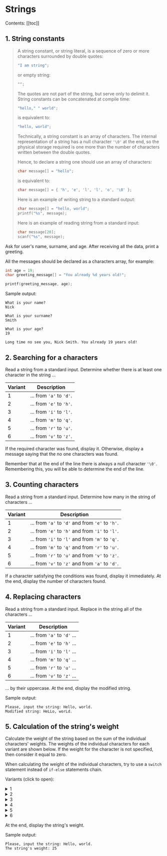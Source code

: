# Strings

Contents:
[[toc]]

## 1. String constants

> A string constant, or string literal, is a sequence of zero or more characters surrounded by double quotes:
>
> ```c
> "I am string";
> ```
>
> or empty string:
>
> ```c
> "";
> ```
>
> The quotes are not part of the string, but serve only to delimit it. String constants can be concatenated at compile time:
>
> ```c
> "hello," " world";
> ```
>
> is equivalent to:
>
> ```c
> "hello, world";
> ```
>
> Technically, a string constant is an array of characters. The internal representation of a string has a null character `'\0'` at the end, so the physical storage required is one more than the number of characters written between the double quotes.
>
> Hence, to declare a string one should use an array of characters:
>
> ```c
> char message[] = "hello";
> ```
>
> is equivalent to:
>
> ```c
> char message[] = { 'h', 'e', 'l', 'l', 'o', '\0' };
> ```
>
> Here is an example of writing string to a standard output:
>
> ```c
> char message[] = "hello, world";
> printf("%s", message);
> ```
>
> Here is an example of reading string from a standard input:
>
> ```c
> char message[20];
> scanf("%s", message);
> ```

Ask for user's name, surname, and age. After receiving all the data, print a greeting.

All the messages should be declared as a characters array, for example:

```c
int age = 19;
char greeting_message[] = "You already %d years old!";

printf(greeting_message, age);
```


Sample output:

```
What is your name?
Nick

What is your surname?
Smith

What is your age?
19

Long time no see you, Nick Smith. You already 19 years old!
```

## 2. Searching for a characters

Read a string from a standard input. Determine whether there is at least one character in the string ...

| Variant | Description              |
| ------- | ------------------------ |
| 1       | ... from `'a'` to `'d'`. |
| 2       | ... from `'e'` to `'h'`. |
| 3       | ... from `'i'` to `'l'`. |
| 4       | ... from `'m'` to `'q'`. |
| 5       | ... from `'r'` to `'u'`. |
| 6       | ... from `'v'` to `'z'`. |

If the required character was found, display it. Otherwise, display a message saying that the no one characters was found.

Remember that at the end of the line there is always a null character `'\0'`. Remembering this, you will be able to determine the end of the line.

## 3. Counting characters

Read a string from a standard input. Determine how many in the string of characters ...

| Variant | Description                                      |
| ------- | ------------------------------------------------ |
| 1       | ... from `'a'` to `'d'` and from `'e'` to `'h'`. |
| 2       | ... from `'e'` to `'h'` and from `'i'` to `'l'`. |
| 3       | ... from `'i'` to `'l'` and from `'m'` to `'q'`. |
| 4       | ... from `'m'` to `'q'` and from `'r'` to `'u'`. |
| 5       | ... from `'r'` to `'u'` and from `'v'` to `'z'`. |
| 6       | ... from `'v'` to `'z'` and from `'a'` to `'d'`. |

If a character satisfying the conditions was found, display it immediately. At the end, display the number of characters found.

## 4. Replacing characters

Read a string from a standard input. Replace in the string all of the characters ...

| Variant | Description                 |
| ------- | --------------------------- |
| 1       | ... from `'a'` to `'d'` ... |
| 2       | ... from `'e'` to `'h'` ... |
| 3       | ... from `'i'` to `'l'` ... |
| 4       | ... from `'m'` to `'q'` ... |
| 5       | ... from `'r'` to `'u'` ... |
| 6       | ... from `'v'` to `'z'` ... |

... by their uppercase. At the end, display the modified string.

Sample output:

```
Please, input the string: Hello, world.
Modified string: HeLLo, worLd.
```

## 5. Calculation of the string's weight

Calculate the weight of the string based on the sum of the individual characters' weights. The weights of the individual characters for each variant are shown below. If the weight for the character is not specified, then consider it equal to zero.

When calculating the weight of the individual characters, try to use a `switch` statement instead of `if-else` statements chain.

Variants (click to open):

<details>
<summary>1</summary>
<hr>

| Character           | Weight |
| ------------------- | ------ |
| `'f'`, `'g'`, `'Z'` | `-2`   |
| `'h'`               | `+3`   |
| `'i'`, `'j'`        | `+4`   |
| `'t'`, `'T'`        | `-1`   |

<hr>
</details>

<details>
<summary>2</summary>
<hr>

| Character           | Weight |
| ------------------- | ------ |
| `'A'`, `'a'`        | `+9`   |
| `'s'`, `'u'`, `'v'` | `-4`   |
| `'z'`, `'R'`        | `+5`   |
| `'Q'`, `'r'`        | `-1`   |

<hr>
</details>

<details>
<summary>3</summary>
<hr>

| Character           | Weight |
| ------------------- | ------ |
| `'e'`, `'x'`        | `+7`   |
| `'u'`, `'d'`        | `+3`   |
| `'W'`, `'c'`        | `+2`   |
| `'k'`, `'o'`, `'O'` | `-9`   |

<hr>
</details>

<details>
<summary>4</summary>
<hr>

| Character           | Weight |
| ------------------- | ------ |
| `'Y'`, `'M'`, `'z'` | `-4`   |
| `'k'`               | `-3`   |
| `'R'`, `'q'`, `'t'` | `+5`   |
| `'y'`               | `+7`   |

<hr>
</details>

<details>
<summary>5</summary>
<hr>

| Character                  | Weight |
| -------------------------- | ------ |
| `'r'`                      | `-4`   |
| `'f'`, `'F'`               | `-3`   |
| `'j'`, `'E'`, `'i'`        | `+5`   |
| `'b'`, `'B'`, `'C'`, `'A'` | `+7`   |

<hr>
</details>

<details>
<summary>6</summary>
<hr>

| Character                  | Weight |
| -------------------------- | ------ |
| `'N'`, `'n'`, `'M'`, `'m'` | `-1`   |
| `'x'`, `'y'`, `'z'`        | `-4`   |
| `'i'`, `'j'`               | `+5`   |
| `'o'`                      | `+8`   |

<hr>
</details>

At the end, display the string's weight.

Sample output:

```
Please, input the string: Hello, world.
The string's weight: 25
```